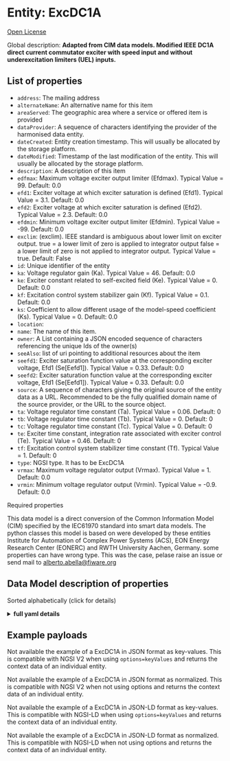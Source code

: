 Entity: ExcDC1A  
===============  
[Open License](https://github.com/smart-data-models//dataModel.EnergyCIM/blob/master/ExcDC1A/LICENSE.md)  
Global description: **Adapted from CIM data models. Modified IEEE DC1A direct current commutator exciter with speed input and without underexcitation limiters (UEL) inputs.**  

## List of properties  

- `address`: The mailing address  - `alternateName`: An alternative name for this item  - `areaServed`: The geographic area where a service or offered item is provided  - `dataProvider`: A sequence of characters identifying the provider of the harmonised data entity.  - `dateCreated`: Entity creation timestamp. This will usually be allocated by the storage platform.  - `dateModified`: Timestamp of the last modification of the entity. This will usually be allocated by the storage platform.  - `description`: A description of this item  - `edfmax`: Maximum voltage exciter output limiter (Efdmax).  Typical Value = 99. Default: 0.0  - `efd1`: Exciter voltage at which exciter saturation is defined (Efd1).  Typical Value = 3.1. Default: 0.0  - `efd2`: Exciter voltage at which exciter saturation is defined (Efd2).  Typical Value = 2.3. Default: 0.0  - `efdmin`: Minimum voltage exciter output limiter (Efdmin).  Typical Value = -99. Default: 0.0  - `exclim`: (exclim). IEEE standard is ambiguous about lower limit on exciter output.  true = a lower limit of zero is applied to integrator output false = a lower limit of zero is not applied to integrator output. Typical Value = true. Default: False  - `id`: Unique identifier of the entity  - `ka`: Voltage regulator gain (Ka).  Typical Value = 46. Default: 0.0  - `ke`: Exciter constant related to self-excited field (Ke).  Typical Value = 0. Default: 0.0  - `kf`: Excitation control system stabilizer gain (Kf).  Typical Value = 0.1. Default: 0.0  - `ks`: Coefficient to allow different usage of the model-speed coefficient (Ks).  Typical Value = 0. Default: 0.0  - `location`:   - `name`: The name of this item.  - `owner`: A List containing a JSON encoded sequence of characters referencing the unique Ids of the owner(s)  - `seeAlso`: list of uri pointing to additional resources about the item  - `seefd1`: Exciter saturation function value at the corresponding exciter voltage, Efd1 (Se[Eefd1]).  Typical Value = 0.33. Default: 0.0  - `seefd2`: Exciter saturation function value at the corresponding exciter voltage, Efd1 (Se[Eefd1]).  Typical Value = 0.33. Default: 0.0  - `source`: A sequence of characters giving the original source of the entity data as a URL. Recommended to be the fully qualified domain name of the source provider, or the URL to the source object.  - `ta`: Voltage regulator time constant (Ta).  Typical Value = 0.06. Default: 0  - `tb`: Voltage regulator time constant (Tb).  Typical Value = 0. Default: 0  - `tc`: Voltage regulator time constant (Tc).  Typical Value = 0. Default: 0  - `te`: Exciter time constant, integration rate associated with exciter control (Te).  Typical Value = 0.46. Default: 0  - `tf`: Excitation control system stabilizer time constant (Tf).  Typical Value = 1. Default: 0  - `type`: NGSI type. It has to be ExcDC1A  - `vrmax`: Maximum voltage regulator output (Vrmax).  Typical Value = 1. Default: 0.0  - `vrmin`: Minimum voltage regulator output (Vrmin).  Typical Value = -0.9. Default: 0.0    
Required properties  
This data model is a direct conversion of the Common Information Model (CIM) specified by the IEC61970 standard into smart data models. The python classes this model is based on were developed by these entities Institute for Automation of Complex Power Systems (ACS), EON Energy Research Center (EONERC) and RWTH University Aachen, Germany. some properties can have wrong type. This was the case, pelase raise an issue or send mail to alberto.abella@fiware.org  
## Data Model description of properties  
Sorted alphabetically (click for details)  
<details><summary><strong>full yaml details</strong></summary>    
```yaml  
ExcDC1A:    
  description: 'Adapted from CIM data models. Modified IEEE DC1A direct current commutator exciter with speed input and without underexcitation limiters (UEL) inputs.'    
  properties:    
    address:    
      description: 'The mailing address'    
      properties:    
        addressCountry:    
          description: 'Property. The country. For example, Spain. Model:''https://schema.org/addressCountry'''    
          type: string    
        addressLocality:    
          description: 'Property. The locality in which the street address is, and which is in the region. Model:''https://schema.org/addressLocality'''    
          type: string    
        addressRegion:    
          description: 'Property. The region in which the locality is, and which is in the country. Model:''https://schema.org/addressRegion'''    
          type: string    
        areaServed:    
          description: 'Property. The geographic area where a service or offered item is provided. Model:''https://schema.org/areaServed'''    
          type: string    
        postOfficeBoxNumber:    
          description: 'Property. The post office box number for PO box addresses. For example, Spain. Model:''https://schema.org/postOfficeBoxNumber'''    
          type: string    
        postalCode:    
          description: 'Property. The postal code. For example, Spain. Model:''https://schema.org/https://schema.org/postalCode'''    
          type: string    
        streetAddress:    
          description: 'Property. The street address. Model:''https://schema.org/streetAddress'''    
          type: string    
      type: Property    
      x-ngsi:    
        model: https://schema.org/address    
    alternateName:    
      description: 'An alternative name for this item'    
      type: Property    
    areaServed:    
      description: 'The geographic area where a service or offered item is provided'    
      type: Property    
      x-ngsi:    
        model: https://schema.org/Text    
    dataProvider:    
      description: 'A sequence of characters identifying the provider of the harmonised data entity.'    
      type: Property    
    dateCreated:    
      description: 'Entity creation timestamp. This will usually be allocated by the storage platform.'    
      format: date-time    
      type: Property    
    dateModified:    
      description: 'Timestamp of the last modification of the entity. This will usually be allocated by the storage platform.'    
      format: date-time    
      type: Property    
    description:    
      description: 'A description of this item'    
      type: Property    
    edfmax:    
      description: 'Maximum voltage exciter output limiter (Efdmax).  Typical Value = 99. Default: 0.0'    
      type: number    
      x-ngsi:    
        model: https://schema.org/Number    
    efd1:    
      description: 'Exciter voltage at which exciter saturation is defined (Efd1).  Typical Value = 3.1. Default: 0.0'    
      type: number    
      x-ngsi:    
        model: https://schema.org/Number    
    efd2:    
      description: 'Exciter voltage at which exciter saturation is defined (Efd2).  Typical Value = 2.3. Default: 0.0'    
      type: number    
      x-ngsi:    
        model: https://schema.org/Number    
    efdmin:    
      description: 'Minimum voltage exciter output limiter (Efdmin).  Typical Value = -99. Default: 0.0'    
      type: number    
      x-ngsi:    
        model: https://schema.org/Number    
    exclim:    
      description: '(exclim). IEEE standard is ambiguous about lower limit on exciter output.  true = a lower limit of zero is applied to integrator output false = a lower limit of zero is not applied to integrator output. Typical Value = true. Default: False'    
      type: number    
      x-ngsi:    
        model: https://schema.org/Number    
    id:    
      anyOf: &excdc1a_-_properties_-_owner_-_items_-_anyof    
        - description: 'Property. Identifier format of any NGSI entity'    
          maxLength: 256    
          minLength: 1    
          pattern: ^[\w\-\.\{\}\$\+\*\[\]`|~^@!,:\\]+$    
          type: string    
        - description: 'Property. Identifier format of any NGSI entity'    
          format: uri    
          type: string    
      description: 'Unique identifier of the entity'    
      type: Property    
    ka:    
      description: 'Voltage regulator gain (Ka).  Typical Value = 46. Default: 0.0'    
      type: number    
      x-ngsi:    
        model: https://schema.org/Number    
    ke:    
      description: 'Exciter constant related to self-excited field (Ke).  Typical Value = 0. Default: 0.0'    
      type: number    
      x-ngsi:    
        model: https://schema.org/Number    
    kf:    
      description: 'Excitation control system stabilizer gain (Kf).  Typical Value = 0.1. Default: 0.0'    
      type: number    
      x-ngsi:    
        model: https://schema.org/Number    
    ks:    
      description: 'Coefficient to allow different usage of the model-speed coefficient (Ks).  Typical Value = 0. Default: 0.0'    
      type: number    
      x-ngsi:    
        model: https://schema.org/Number    
    location:    
      $id: https://geojson.org/schema/Geometry.json    
      $schema: "http://json-schema.org/draft-07/schema#"    
      oneOf:    
        - properties:    
            bbox:    
              items:    
                type: number    
              minItems: 4    
              type: array    
            coordinates:    
              items:    
                type: number    
              minItems: 2    
              type: array    
            type:    
              enum:    
                - Point    
              type: string    
          required:    
            - type    
            - coordinates    
          title: 'GeoJSON Point'    
          type: object    
        - properties:    
            bbox:    
              items:    
                type: number    
              minItems: 4    
              type: array    
            coordinates:    
              items:    
                items:    
                  type: number    
                minItems: 2    
                type: array    
              minItems: 2    
              type: array    
            type:    
              enum:    
                - LineString    
              type: string    
          required:    
            - type    
            - coordinates    
          title: 'GeoJSON LineString'    
          type: object    
        - properties:    
            bbox:    
              items:    
                type: number    
              minItems: 4    
              type: array    
            coordinates:    
              items:    
                items:    
                  items:    
                    type: number    
                  minItems: 2    
                  type: array    
                minItems: 4    
                type: array    
              type: array    
            type:    
              enum:    
                - Polygon    
              type: string    
          required:    
            - type    
            - coordinates    
          title: 'GeoJSON Polygon'    
          type: object    
        - properties:    
            bbox:    
              items:    
                type: number    
              minItems: 4    
              type: array    
            coordinates:    
              items:    
                items:    
                  type: number    
                minItems: 2    
                type: array    
              type: array    
            type:    
              enum:    
                - MultiPoint    
              type: string    
          required:    
            - type    
            - coordinates    
          title: 'GeoJSON MultiPoint'    
          type: object    
        - properties:    
            bbox:    
              items:    
                type: number    
              minItems: 4    
              type: array    
            coordinates:    
              items:    
                items:    
                  items:    
                    type: number    
                  minItems: 2    
                  type: array    
                minItems: 2    
                type: array    
              type: array    
            type:    
              enum:    
                - MultiLineString    
              type: string    
          required:    
            - type    
            - coordinates    
          title: 'GeoJSON MultiLineString'    
          type: object    
        - properties:    
            bbox:    
              items:    
                type: number    
              minItems: 4    
              type: array    
            coordinates:    
              items:    
                items:    
                  items:    
                    items:    
                      type: number    
                    minItems: 2    
                    type: array    
                  minItems: 4    
                  type: array    
                type: array    
              type: array    
            type:    
              enum:    
                - MultiPolygon    
              type: string    
          required:    
            - type    
            - coordinates    
          title: 'GeoJSON MultiPolygon'    
          type: object    
      title: 'GeoJSON Geometry'    
    name:    
      description: 'The name of this item.'    
      type: Property    
    owner:    
      description: 'A List containing a JSON encoded sequence of characters referencing the unique Ids of the owner(s)'    
      items:    
        anyOf: *excdc1a_-_properties_-_owner_-_items_-_anyof    
        description: 'Property. Unique identifier of the entity'    
      type: Property    
    seeAlso:    
      description: 'list of uri pointing to additional resources about the item'    
      oneOf:    
        - items:    
            - format: uri    
              type: string    
          minItems: 1    
          type: array    
        - format: uri    
          type: string    
      type: Property    
    seefd1:    
      description: 'Exciter saturation function value at the corresponding exciter voltage, Efd1 (Se[Eefd1]).  Typical Value = 0.33. Default: 0.0'    
      type: number    
      x-ngsi:    
        model: https://schema.org/Number    
    seefd2:    
      description: 'Exciter saturation function value at the corresponding exciter voltage, Efd1 (Se[Eefd1]).  Typical Value = 0.33. Default: 0.0'    
      type: number    
      x-ngsi:    
        model: https://schema.org/Number    
    source:    
      description: 'A sequence of characters giving the original source of the entity data as a URL. Recommended to be the fully qualified domain name of the source provider, or the URL to the source object.'    
      type: Property    
    ta:    
      description: 'Voltage regulator time constant (Ta).  Typical Value = 0.06. Default: 0'    
      type: number    
      x-ngsi:    
        model: https://schema.org/Number    
    tb:    
      description: 'Voltage regulator time constant (Tb).  Typical Value = 0. Default: 0'    
      type: number    
      x-ngsi:    
        model: https://schema.org/Number    
    tc:    
      description: 'Voltage regulator time constant (Tc).  Typical Value = 0. Default: 0'    
      type: number    
      x-ngsi:    
        model: https://schema.org/Number    
    te:    
      description: 'Exciter time constant, integration rate associated with exciter control (Te).  Typical Value = 0.46. Default: 0'    
      type: number    
      x-ngsi:    
        model: https://schema.org/Number    
    tf:    
      description: 'Excitation control system stabilizer time constant (Tf).  Typical Value = 1. Default: 0'    
      type: number    
      x-ngsi:    
        model: https://schema.org/Number    
    type:    
      description: 'NGSI type. It has to be ExcDC1A'    
      enum:    
        - ExcDC1A    
      type: Property    
    vrmax:    
      description: 'Maximum voltage regulator output (Vrmax).  Typical Value = 1. Default: 0.0'    
      type: number    
      x-ngsi:    
        model: https://schema.org/Number    
    vrmin:    
      description: 'Minimum voltage regulator output (Vrmin).  Typical Value = -0.9. Default: 0.0'    
      type: number    
      x-ngsi:    
        model: https://schema.org/Number    
  required: []    
  type: object    
```  
</details>    
## Example payloads    
Not available the example of a ExcDC1A in JSON format as key-values. This is compatible with NGSI V2 when  using `options=keyValues` and returns the context data of an individual entity.  
Not available the example of a ExcDC1A in JSON format as normalized. This is compatible with NGSI V2 when not using options and returns the context data of an individual entity.  
Not available the example of a ExcDC1A in JSON-LD format as key-values. This is compatible with NGSI-LD when  using `options=keyValues` and returns the context data of an individual entity.  
Not available the example of a ExcDC1A in JSON-LD format as normalized. This is compatible with NGSI-LD when not using options and returns the context data of an individual entity.  
